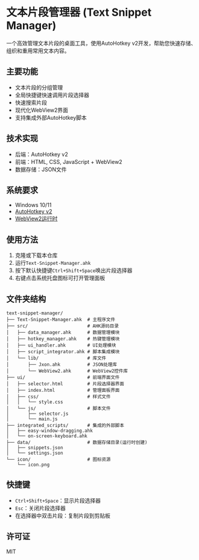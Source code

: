 # 文本片段管理器 (Text Snippet Manager)

一个高效管理文本片段的桌面工具，使用AutoHotkey v2开发，帮助您快速存储、组织和重用常用文本内容。

## 主要功能

- 文本片段的分组管理
- 全局快捷键快速调用片段选择器
- 快速搜索片段
- 现代化WebView2界面
- 支持集成外部AutoHotkey脚本

## 技术实现

- 后端：AutoHotkey v2
- 前端：HTML, CSS, JavaScript + WebView2
- 数据存储：JSON文件

## 系统要求

- Windows 10/11
- [AutoHotkey v2](https://www.autohotkey.com/)
- [WebView2运行时](https://developer.microsoft.com/microsoft-edge/webview2/)

## 使用方法

1. 克隆或下载本仓库
2. 运行`Text-Snippet-Manager.ahk`
3. 按下默认快捷键`Ctrl+Shift+Space`唤出片段选择器
4. 右键点击系统托盘图标可打开管理面板

## 文件夹结构

```
text-snippet-manager/
├── Text-Snippet-Manager.ahk  # 主程序文件
├── src/                      # AHK源码目录
│   ├── data_manager.ahk      # 数据管理模块
│   ├── hotkey_manager.ahk    # 热键管理模块
│   ├── ui_handler.ahk        # UI处理模块
│   ├── script_integrator.ahk # 脚本集成模块
│   └── lib/                  # 库文件
│       ├── Jxon.ahk          # JSON处理库
│       └── WebView2.ahk      # WebView2控件库
├── ui/                       # 前端界面文件
│   ├── selector.html         # 片段选择器界面
│   ├── index.html            # 管理面板界面
│   ├── css/                  # 样式文件
│   │   └── style.css
│   └── js/                   # 脚本文件
│       ├── selector.js
│       └── main.js
├── integrated_scripts/       # 集成的外部脚本
│   ├── easy-window-dragging.ahk
│   └── on-screen-keyboard.ahk
├── data/                     # 数据存储目录(运行时创建)
│   ├── snippets.json
│   └── settings.json
└── icon/                     # 图标资源
    └── icon.png
```

## 快捷键

- `Ctrl+Shift+Space`：显示片段选择器
- `Esc`：关闭片段选择器
- 在选择器中双击片段：复制片段到剪贴板

## 许可证

MIT 